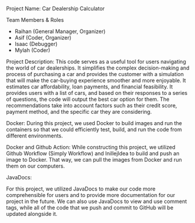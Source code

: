 Project Name: Car Dealership Calculator

 Team Members & Roles

- Raihan (General Manager, Organizer)
- Asif (Coder, Organizer)
- Isaac (Debugger)
- Mylah (Coder)


 Project Description: 
This code serves as a useful tool for users navigating the world of car dealerships. It simplifies the complex decision-making and process of purchasing a car and provides the customer with a simulation that will make the car-buying experience smoother and more enjoyable. It estimates car affordability, loan payments, and financial feasibility. It provides users with a list of cars, and based on their responses to a series of questions, the code will output the best car option for them. The recommendations take into account factors such as their credit score, payment method, and the specific car they are considering. 

Docker: 
During this project, we used Docker to build images and run the containers so that we could efficiently test, build, and run the code from different environments. 

Docker and Github Action: While constructing this project, we utilized Github Workflow (Simply Workflow) and InillejIdea to build and push an image to Docker. That way, we can pull the images from Docker and run them on our computers. 


JavaDocs: 

For this project, we utilized JavaDocs to make our code more comprehensible for users and to provide more documentation for our project in the future. We can also use JavaDocs to view and use comment tags, while all of the code that we push and commit to GitHub will be updated alongside it. 
